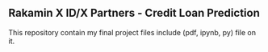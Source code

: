 ## **Rakamin X ID/X Partners - Credit Loan Prediction** ##

This repository contain my final project files include (pdf, ipynb, py) file on it.
